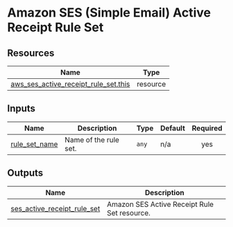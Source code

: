 # Amazon SES (Simple Email) Active Receipt Rule Set

## Resources

| Name | Type |
|------|------|
| [aws_ses_active_receipt_rule_set.this](https://registry.terraform.io/providers/hashicorp/aws/latest/docs/resources/ses_active_receipt_rule_set) | resource |

## Inputs

| Name | Description | Type | Default | Required |
|------|-------------|------|---------|:--------:|
| <a name="input_rule_set_name"></a> [rule\_set\_name](#input\_rule\_set\_name) | Name of the rule set. | `any` | n/a | yes |

## Outputs

| Name | Description |
|------|-------------|
| <a name="output_ses_active_receipt_rule_set"></a> [ses\_active\_receipt\_rule\_set](#output\_ses\_active\_receipt\_rule\_set) | Amazon SES Active Receipt Rule Set resource. |
